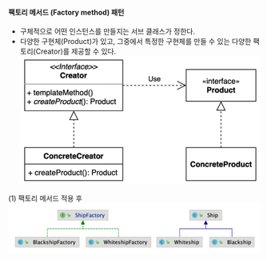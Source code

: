 #### 팩토리 메서드 (Factory method) 패턴
- 구체적으로 어떤 인스턴스를 만들지는 서브 클래스가 정한다.
- 다양한 구현체(Product)가 있고, 그중에서 특정한 구현체를 만들 수 있는 다양한 팩토리(Creator)를 제공할 수 있다.
![IMAGES](../report/images/factoryMethod01.png)     

(1) 팩토리 메서드 적용 후
![IMAGES](../report/images/factoryMethod02.png)